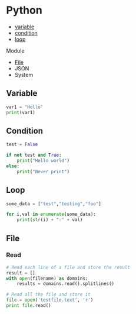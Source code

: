 # Python

- <a href="#variable">variable</a>
- <a href="#condition">condition</a>
- <a href="#loop">loop</a>

Module

- <a href="#file">File</a>
- JSON
- System

## Variable

```python
var1 = "Hello"
print(var1)
```

## Condition

```python
test = False

if not test and True:
    print("Hello world")
else:
    print("Never print")
```

## Loop

```python
some_data = ["test","testing","foo"]

for i,val in enumerate(some_data):
    print(str(i) + "-" + val)
```

## File

### Read

```python
# Read each line of a file and store the result
result = []
with open(filename) as domains:
    results = domains.read().splitlines()
```

```python
# Read all the file and store it
file = open('testfile.text', 'r') 
print file.read() 
```

